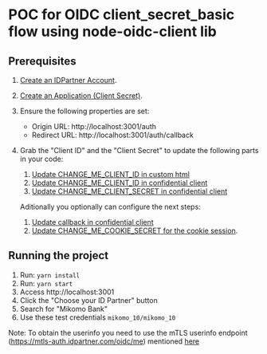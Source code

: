 # POC for OIDC client_secret_basic flow using node-oidc-client lib

## Prerequisites

1. [Create an IDPartner Account](https://console.idpartner.com).
1. [Create an Application (Client Secret)](https://docs.idpartner.com/documentation/relying-party-user-guide/registering-your-app#create-an-application).
1. Ensure the following properties are set:
   - Origin URL: http://localhost:3001/auth
   - Redirect URL: http://localhost:3001/auth/callback
1. Grab the "Client ID" and the "Client Secret" to update the following parts in your code:
   1. [Update CHANGE_ME_CLIENT_ID in custom html](./views/index.ejs)
   1. [Update CHANGE_ME_CLIENT_ID in confidential client](./routes/index.js)
   1. [Update CHANGE_ME_CLIENT_SECRET in confidential client](./routes/index.js)

   Aditionally you optionally can configure the next steps:
   1. [Update callback in confidential client](./routes/index.js)
   1. [Update CHANGE_ME_COOKIE_SECRET for the cookie session](./app.js).

## Running the project

1. Run: `yarn install`
1. Run: `yarn start`
1. Access http://localhost:3001
1. Click the "Choose your ID Partner" button
1. Search for "Mikomo Bank"
1. Use these test credentials `mikomo_10/mikomo_10`

Note: To obtain the userinfo you need to use the mTLS userinfo endpoint (https://mtls-auth.idpartner.com/oidc/me) mentioned [here](https://auth.idpartner.com/oidc/.well-known/openid-configuration)
